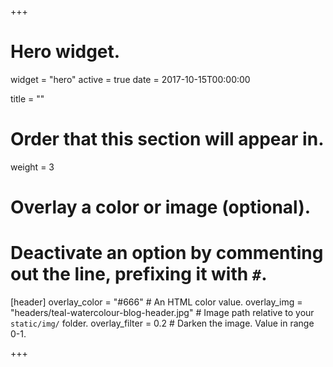 +++
# Hero widget.
widget = "hero"
active = true
date = 2017-10-15T00:00:00

title = ""

# Order that this section will appear in.
weight = 3

# Overlay a color or image (optional).
#   Deactivate an option by commenting out the line, prefixing it with `#`.
[header]
  overlay_color = "#666"  # An HTML color value.
  overlay_img = "headers/teal-watercolour-blog-header.jpg"  # Image path relative to your `static/img/` folder.
  overlay_filter = 0.2  # Darken the image. Value in range 0-1.

+++
